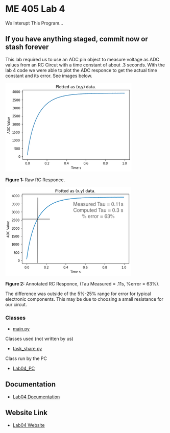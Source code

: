 # ME 405 Lab 4

We Interupt This Program...

## If you have anything staged, commit now or stash forever

This lab required us to use an ADC pin object to measure voltage as ADC values from an RC Circut with a time constant of about .3 seconds. With the lab 4 code we were able to plot the ADC responce to get the actual time constant and its error. See images below.


![Raw Data](ADC.png)

__Figure 1:__ Raw RC Responce.


![Annotated](Step.png)

__Figure 2:__ Annotated RC Responce, (Tau Measured = .11s, %error = 63%).

The difference was outside of the 5%-25% range for error for typical electronic components. This may be due to choosing a small resistance for our circut.


### Classes

* [main.py](https://github.com/QuietJohn0/405Lab4/blob/main/src/main.py)

Classes used (not written by us)

* [task_share.py](https://github.com/QuietJohn0/405Lab4/blob/main/src/task_share.py)

Class run by the PC

* [Lab04_PC](https://github.com/QuietJohn0/405Lab4/blob/main/src/Lab04_PC.py)

## Documentation

* [Lab04 Documentation](https://github.com/QuietJohn0/405Lab4)

## Website Link

* [Lab04 Website](https://quietjohn0.github.io/405Lab4/index.html)
